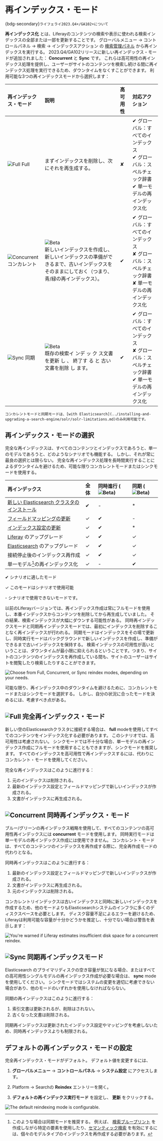 # 再インデックス・モード

{bdg-secondary}`ライフェライ2023.Q4+/GA102+について`

**再インデックス化** とは、Liferayのコンテンツの検索や表示に使われる検索インデックスの全部または一部を更新することです。 グローバルメニュー &rarr; コントロールパネル &rarr; 検索 &rarr; インデックスアクション の [検索管理パネル](./search-administration.md) から再インデックスを実行する。 2023.Q4/GA102リリースに新しい再インデックス・モードが追加されました： **Concurrent** と **Sync** です。 これらは高可用性の再インデックス処理を提供し、ユーザーがサイトのコンテンツを検索し続ける間に再インデックス処理を実行できるため、ダウンタイムをなくすことができます。 利用可能な3つの再インデックスモードから選択します：

| 再インデックス・モード                                            | 説明                                                                                                                   | 高可用性     | 対応アクション                                                     |
| :----------------------------------------------------- | :------------------------------------------------------------------------------------------------------------------- | :------- | :---------------------------------------------------------- |
| ![Full](../../images/icon-globe-meridians.png) Full    | まずインデックスを削除し、次にそれを再生成する。                                                                                             | &#10008; | ✔ グローバル：すべてのインデックス<br>✔ グローバル：スペルチェック辞書<br>✔ 単一モデルの再インデックス化 |
| ![Concurrent](../../images/icon-concurrent.png) コンカレント | ![Beta](../../images/icon-beta-feature.png)<br>新しいインデックスを作成し、新しいインデックスの準備ができるまで、古いインデックスをそのままにしておく（つまり、青/緑の再インデックス）。 | &#10004; | ✔ グローバル：すべてのインデックス<br>✘ グローバル：スペルチェック辞書<br>✘ 単一モデルの再インデックス化 |
| ![Sync](../../images/icon-restore2.png) 同期             | ![Beta](../../images/icon-beta-feature.png)<br>既存の検索イ ンデ ッ ク ス文書を更新 し 、 終了す る と 古い文書を削除 し ます。                        | &#10004; | ✔ グローバル：すべてのインデックス<br>✘ グローバル：スペルチェック辞書<br>✔ 単一モデルの再インデックス化 |

```{note}
コンカレントモードと同期モードは、[with Elasticsearch](../installing-and-upgrading-a-search-engine/solr/solr-limitations.md)のみ利用可能です。
```

## 再インデックス・モードの選択

完全な再インデックスは、すべてのコンテンツとインデックスであろうと、単一のモデルであろうと、どのようなシナリオでも機能する。 しかし、それが常に最良の選択とは限らない。 完全な再インデックス処理を長時間実行することによるダウンタイムを避けるため、可能な限りコンカレントモードまたはシンクモードを使用する。

| 再インデックス                                                                                                                                                | 全体       | 同時進行 (![Beta](../../images/icon-beta-feature.png)) | 同期 (![Beta](../../images/icon-beta-feature.png)) |
| :----------------------------------------------------------------------------------------------------------------------------------------------------- | :------- | :------------------------------------------------- | :----------------------------------------------- |
| [新しい Elasticsearch クラスタのインストール](../installing-and-upgrading-a-search-engine/elasticsearch/installing-elasticsearch.md)                      | &#10004; | -                                                  | *                                                |
| [フィールドマッピングの更新](../installing-and-upgrading-a-search-engine/elasticsearch/advanced-configuration-of-the-liferay-elasticsearch-connector.md) | &#10003; | &#10004;                                           | -                                                |
| [インデックス設定の更新](../installing-and-upgrading-a-search-engine/elasticsearch/advanced-configuration-of-the-liferay-elasticsearch-connector.md)   | &#10003; | &#10004;                                           | *                                                |
| [Liferay](../../installation-and-upgrades/upgrading-liferay.md) のアップグレード                                                                     | &#10003; | &#10004;                                           | &#10003;                                         |
| [Elasticsearch](../installing-and-upgrading-a-search-engine/elasticsearch/upgrading-elasticsearch.md) のアップグレード                               | &#10003; | &#10004;                                           | &#10003;                                         |
| 接続停止後のインデックス再作成                                                                                                                                        | &#10003; | &#10004;                                           | &#10003;                                         |
| 単一モデル[^1]の再インデックス化                                                                                                                                    | &#10003; | -                                                  | &#10004;                                         |

&#10004; シナリオに適したモード

&#10003; このモードはシナリオで使用可能

\- シナリオで使用できないモードです。

[^1]:このような場合は同期モードを推奨する。 例えば、 [検索ブループリント](../liferay-enterprise-search/search-experiences/search-blueprints/creating-and-managing-search-blueprints.md#adding-elements-to-the-blueprint) を作成しながら特定の要素を使用したり、[セマンティック検索](../liferay-enterprise-search/search-experiences/semantic-search.md) を有効にするには、個々のモデルタイプのインデックスを再作成する必要があります。

以前のLiferayバージョンでは、再インデックス作成は常にフルモードを使用し、本番インデックスからコンテンツを削除してから再生成していました。 その結果、検索インデックスが大幅にダウンする可能性がある。 同時再インデックスモードと同期再インデックスモードでは、最初にインデックスを削除することなく再インデックスが行われる。 同期モードはインデックスをその場で更新し、同時実行モードはバックグラウンドで新しいインデックスを作成し、準備ができるまで古いインデックスを保持する。 検索インデックスの可用性が高いということは、ダウンタイムが最小限に抑えられるということです。つまり、サイトのコンテンツのインデックスを再作成している間も、サイトのユーザーはサイトを閲覧したり検索したりすることができます。

![Choose from Full, Concurrent, or Sync reindex modes, depending on your needs.](./reindexing-modes/images/01.png)

可能な限り、再インデックス中のダウンタイムを避けるために、コンカレントモードまたはシンクモードを選択する。 しかし、自分の状況に合ったモードを決めるには、考慮すべき点がある。

## ![Full](../../images/icon-globe-meridians.png) 完全再インデックス・モード

新しい空のElasticsearchクラスタに接続する場合は、 **full** modeを使用してすべてのコンテンツをインデックス化する必要があります。 このシナリオでは、高可用性は考慮されない。 シンクモードでは不十分な場合、単一モデルの再インデックス作成にフルモードを使用することもできますが、シンクモードを推奨します。 すべてのインデックスを高可用性で再インデックスするには、代わりにコンカレント・モードを使用してください。

完全な再インデックスはこのように進行する：

1. 元のインデックスは削除される。
1. 最新のインデックス設定とフィールドマッピングで新しいインデックスが作成される。
1. 文書がインデックスに再生成される。

## ![Concurrent](../../images/icon-concurrent.png) 同時再インデックス・モード

ブルー/グリーンの再インデックス戦略を使用して、すべてのコンテンツの高可用性再インデックスには **concurrent** モードを使用します。 同時実行モードは単一モデルの再インデックス作成には使用できません。 コンカレント・モードは、すべてのコンテンツのインデックスを再作成する際に、完全再作成モードの代わりとなる。

同時再インデックスはこのように進行する：

1. 最新のインデックス設定とフィールドマッピングで新しいインデックスが作成される。
1. 文書がインデックスに再生成される。
1. 元のインデックスは削除される。

コンカレントリインデックスは古いインデックスと同時に新しいインデックスを作成するため、他のモードよりもElasticsearchシステムのインフラに多くのディスクスペースを必要とします。 ディスク容量不足によるエラーを避けるため、Liferayは利用可能な容量が十分かどうかを推定し、十分でない場合は警告を表示します：

![You're warned if Liferay estimates insufficient disk space for a concurrent reindex.](./reindexing-modes/images/03.png)

## ![Sync](../../images/icon-restore2.png) 同期再インデックスモード

Elasticsearch のプライマリディスクの空き容量が気になる場合、またはすべての高可用性シングルモデルの再インデックス作成が必要な場合は、 **sync** mode を使用してください。 シンクモードではシステムの変更を適切に考慮できない場合があり、他のモードのいずれかを使用しなければならない。

同期の再インデックスはこのように進行する：

1. 索引文書は更新されるが、削除はされない。
1. 古くなった文書は削除される。

同期再インデックスは更新されたインデックス設定やマッピングを考慮しないため、同時再インデックスよりも制限される。

## デフォルトの再インデックス・モードの設定

完全再インデックス・モードがデフォルト。 デフォルト値を変更するには、

1. **グローバルメニュー** &rarr; **コントロールパネル** &rarr; **システム設定** にアクセスします。

1. Platform &rarr; Searchの **Reindex** エントリーを開く。

1. **デフォルトの再インデックス実行モード** を設定し、 **更新** をクリックする。

![The default reindexing mode is configurable.](./reindexing-modes/images/02.png)
